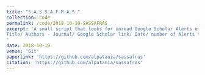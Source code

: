 ```yaml
---
title: "S.A.S.S.A.F.R.A.S."
collection: code
permalink: /code/2018-10-10-SASSAFRAS
excerpt: 'A small script that looks for unread Google Scholar Alerts emails in your Gmail account and saves each paper in a Google Spreadsheet as:  <br>
Title/ Authors - Journal/ Google Scholar link/ Date/ number of Alerts that contained the paper
'
date: 2018-10-10
venue: 'Git'
paperlink: 'https://github.com/alpatania/sassafras'
citation: 'https://github.com/alpatania/sassafras'
---
```


